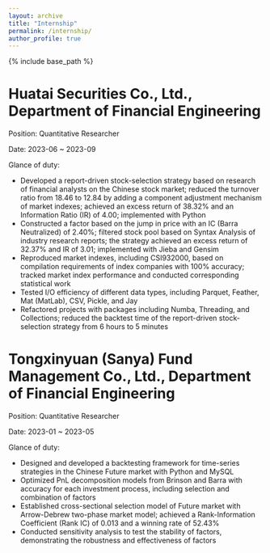 ```yaml
---
layout: archive
title: "Internship"
permalink: /internship/
author_profile: true
---
```


{% include base_path %}

#  Huatai Securities Co., Ltd., Department of Financial Engineering

Position: Quantitative Researcher

Date: 2023-06 ~ 2023-09

Glance of duty:
- Developed a report-driven stock-selection strategy based on research of financial analysts on the Chinese stock market; reduced the turnover ratio from 18.46 to 12.84 by adding a component adjustment mechanism of market indexes; achieved an excess return of 38.32% and an Information Ratio (IR) of 4.00; implemented with Python
- Constructed a factor based on the jump in price with an IC (Barra Neutralized) of 2.40%; filtered stock pool based on Syntax Analysis of industry research reports; the strategy achieved an excess return of 32.37% and IR of 3.01; implemented with Jieba and Gensim
- Reproduced market indexes, including CSI932000, based on compilation requirements of index companies with 100% accuracy; tracked market index performance and conducted corresponding statistical work
- Tested I/O efficiency of different data types, including Parquet, Feather, Mat (MatLab), CSV, Pickle, and Jay
- Refactored projects with packages including Numba, Threading, and Collections; reduced the backtest time of the report-driven stock-selection strategy from 6 hours to 5 minutes

# Tongxinyuan (Sanya) Fund Management Co., Ltd., Department of Financial Engineering

Position: Quantitative Researcher

Date: 2023-01 ~ 2023-05

Glance of duty:
- Designed and developed a backtesting framework for time-series strategies in the Chinese Future market with Python and MySQL
- Optimized PnL decomposition models from Brinson and Barra with accuracy for each investment process, including selection and combination of factors
- Established cross-sectional selection model of Future market with Arrow-Debrew two-phase market model; achieved a Rank-Information Coefficient (Rank IC) of 0.013 and a winning rate of 52.43%
- Conducted sensitivity analysis to test the stability of factors, demonstrating the robustness and effectiveness of factors